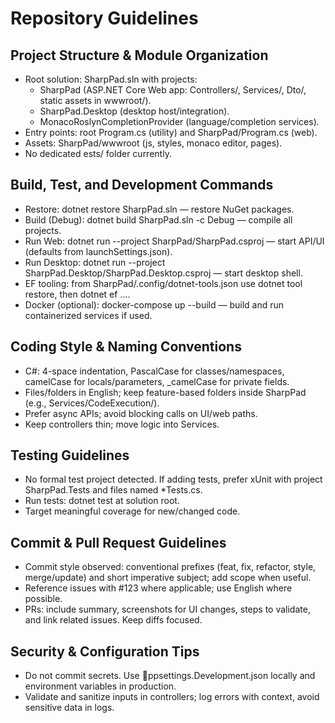 # Repository Guidelines

## Project Structure & Module Organization
- Root solution: SharpPad.sln with projects:
  - SharpPad (ASP.NET Core Web app: Controllers/, Services/, Dto/, static assets in wwwroot/).
  - SharpPad.Desktop (desktop host/integration).
  - MonacoRoslynCompletionProvider (language/completion services).
- Entry points: root Program.cs (utility) and SharpPad/Program.cs (web).
- Assets: SharpPad/wwwroot (js, styles, monaco editor, pages).
- No dedicated 	ests/ folder currently.

## Build, Test, and Development Commands
- Restore: dotnet restore SharpPad.sln — restore NuGet packages.
- Build (Debug): dotnet build SharpPad.sln -c Debug — compile all projects.
- Run Web: dotnet run --project SharpPad/SharpPad.csproj — start API/UI (defaults from launchSettings.json).
- Run Desktop: dotnet run --project SharpPad.Desktop/SharpPad.Desktop.csproj — start desktop shell.
- EF tooling: from SharpPad/.config/dotnet-tools.json use dotnet tool restore, then dotnet ef ....
- Docker (optional): docker-compose up --build — build and run containerized services if used.

## Coding Style & Naming Conventions
- C#: 4-space indentation, PascalCase for classes/namespaces, camelCase for locals/parameters, _camelCase for private fields.
- Files/folders in English; keep feature-based folders inside SharpPad (e.g., Services/CodeExecution/).
- Prefer async APIs; avoid blocking calls on UI/web paths.
- Keep controllers thin; move logic into Services.

## Testing Guidelines
- No formal test project detected. If adding tests, prefer xUnit with project SharpPad.Tests and files named *Tests.cs.
- Run tests: dotnet test at solution root.
- Target meaningful coverage for new/changed code.

## Commit & Pull Request Guidelines
- Commit style observed: conventional prefixes (feat, fix, refactor, style, merge/update) and short imperative subject; add scope when useful.
- Reference issues with #123 where applicable; use English where possible.
- PRs: include summary, screenshots for UI changes, steps to validate, and link related issues. Keep diffs focused.

## Security & Configuration Tips
- Do not commit secrets. Use ppsettings.Development.json locally and environment variables in production.
- Validate and sanitize inputs in controllers; log errors with context, avoid sensitive data in logs.